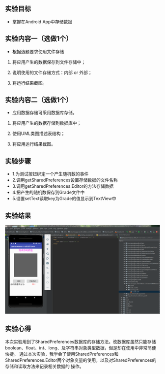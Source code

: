 ## 实验目标
* 掌握在Android App中存储数据
## 实验内容一（选做1个）
* 根据选题要求使用文件存储

1. 将应用产生的数据保存到文件存储中；

2. 说明使用的文件存储方式：内部 or 外部；

3. 将运行结果截图。

## 实验内容二（选做1个）
* 应用数据存储可采用数据库存储。

1. 将应用产生的数据存储到数据库中；

2. 使用UML类图描述表结构；

3. 将应用运行结果截图。

## 实验步骤
* 1.为测试按钮绑定一个产生随机数的事件
* 2.调用getSharedPreferences设置存储数据的文件名称
* 3.调用getSharedPreferences.Editor的方法存储数据
* 4.把产生的随机数保存到Grade文件中
* 5.设置setText读取key为Grade的值显示到TextView中
## 实验结果

![weith="80dp"](https://github.com/BeamGod/picture/blob/master/828544290924097861.png)


## 实验心得
本次实验用到了SharedPreferences数据库的存储方法。改数据库虽然只能存储boolean、float、int、long、及字符串对象类型数据，但是却在使用中非常简便快捷。
通过本次实验，我学会了使用SharedPreferences和SharedPreferences.Editor两个对象变量的使用，以及对SharedPreferences的存储和读取方法来记录相关数据的
操作。
